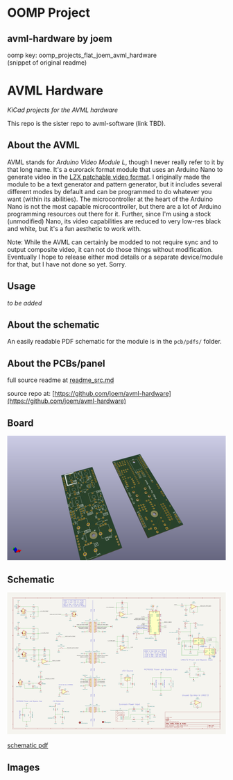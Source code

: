 # OOMP Project  
## avml-hardware  by joem  
  
oomp key: oomp_projects_flat_joem_avml_hardware  
(snippet of original readme)  
  
AVML Hardware  
=============  
  
*KiCad projects for the AVML hardware*  
  
This repo is the sister repo to avml-software (link TBD).  
<!-- FIXME: add this link to the repo! -->  
  
About the AVML  
--------------  
  
AVML stands for *Arduino Video Module L*, though I never really refer to it by that long name. It's a eurorack format module that uses an Arduino Nano to generate video in the [LZX patchable video format](https://lzxindustries.net). I originally made the module to be a text generator and pattern generator, but it includes several different modes by default and can be programmed to do whatever you want (within its abilities). The microcontroller at the heart of the Arduino Nano is not the most capable microcontroller, but there are a lot of Arduino programming resources out there for it. Further, since I'm using a stock (unmodified) Nano, its video capabilities are reduced to very low-res black and white, but it's a fun aesthetic to work with.  
  
Note: While the AVML can certainly be modded to not require sync and to output composite video, it can not do those things without modification. Eventually I hope to release either mod details or a separate device/module for that, but I have not done so yet. Sorry.  
  
Usage  
-----  
  
*to be added*  
<!-- FIXME: add this info! -->  
<!-- maybe link to another page somewhere? or have a usage file? -->  
  
About the schematic  
-------------------  
  
An easily readable PDF schematic for the module is in the `pcb/pdfs/` folder.  
  
  
About the PCBs/panel  
-------  
  full source readme at [readme_src.md](readme_src.md)  
  
source repo at: [https://github.com/joem/avml-hardware](https://github.com/joem/avml-hardware)  
## Board  
  
[![working_3d.png](working_3d_600.png)](working_3d.png)  
## Schematic  
  
[![working_schematic.png](working_schematic_600.png)](working_schematic.png)  
  
[schematic pdf](working_schematic.pdf)  
## Images  
